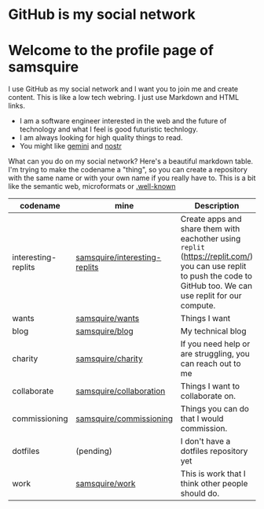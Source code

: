 # GitHub is my social network
# Welcome to the profile page of samsquire

I use GitHub as my social network and I want you to join me and create content. This is like a low tech webring. I just use Markdown and HTML links.

 * I am a software engineer interested in the web and the future of technology and what I feel is good futuristic technlogy.
 * I am always looking for high quality things to read.
 * You might like [gemini](https://gemini.circumlunar.space/docs/faq.html) and [nostr](https://nostr.com/)
 
 What can you do on my social network? Here's a beautiful markdown table. I'm trying to make the codename a "thing", so you can create a repository with the same name or with your own name if you really have to. This is a bit like the semantic web, microformats or [.well-known](https://en.wikipedia.org/wiki/Well-known_URI)

|codename|mine|Description|
|---|---|--|
| interesting-replits | [samsquire/interesting-replits](https://github.com/samsquire/interesting-replits) | Create apps and share them with eachother using `replit` (https://replit.com/) you can use replit to push the code to GitHub too. We can use replit for our compute.|
| wants | [samsquire/wants](https://github.com/samsquire/wants) | Things I want |
| blog | [samsquire/blog](https://github.com/samsquire/blog) | My technical blog |
| charity | [samsquire/charity](https://github.com/samsquire/charity) | If you need help or are struggling, you can reach out to me |
| collaborate | [samsquire/collaboration](https://github.com/samsquire/collaboration) | Things I want to collaborate on. |
| commissioning | [samsquire/commissioning](https://github.com/samsquire/commissioning) | Things you can do that I would commission. |
| dotfiles | (pending) | I don't have a dotfiles repository yet |
| work | [samsquire/work](https://github.com/samsquire/work) | This is work that I think other people should do. |
